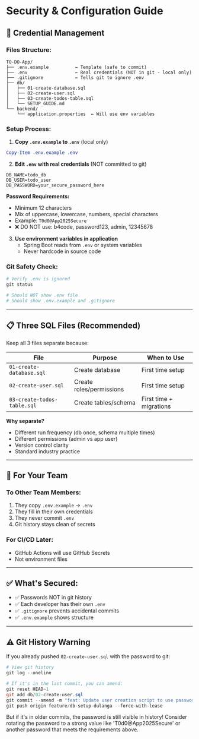 # Security & Configuration Guide

## 🔐 Credential Management

### Files Structure:

```
TO-DO-App/
├── .env.example          ← Template (safe to commit)
├── .env                  ← Real credentials (NOT in git - local only)
├── .gitignore            ← Tells git to ignore .env
├── db/
│   ├── 01-create-database.sql
│   ├── 02-create-user.sql
│   ├── 03-create-todos-table.sql
│   └── SETUP_GUIDE.md
└── backend/
    └── application.properties  ← Will use env variables
```

### Setup Process:

1. **Copy `.env.example` to `.env`** (local only)
```powershell
Copy-Item .env.example .env
```

2. **Edit `.env` with real credentials** (NOT committed to git)
```
DB_NAME=todo_db
DB_USER=todo_user
DB_PASSWORD=your_secure_password_here
```

**Password Requirements:**
- Minimum 12 characters
- Mix of uppercase, lowercase, numbers, special characters
- Example: `T0d0@App2025Secure`
- ❌ DO NOT use: b4code, password123, admin, 12345678

3. **Use environment variables in application**
   - Spring Boot reads from `.env` or system variables
   - Never hardcode in source code

### Git Safety Check:

```powershell
# Verify .env is ignored
git status

# Should NOT show .env file
# Should show .env.example and .gitignore
```

---

## 📋 Three SQL Files (Recommended)

Keep all 3 files separate because:

| File | Purpose | When to Use |
|------|---------|-----------|
| `01-create-database.sql` | Create database | First time setup |
| `02-create-user.sql` | Create roles/permissions | First time setup |
| `03-create-todos-table.sql` | Create tables/schema | First time + migrations |

**Why separate?**
- Different run frequency (db once, schema multiple times)
- Different permissions (admin vs app user)
- Version control clarity
- Standard industry practice

---

## 🚀 For Your Team

### To Other Team Members:
1. They copy `.env.example` → `.env`
2. They fill in their own credentials
3. They never commit `.env`
4. Git history stays clean of secrets

### For CI/CD Later:
- GitHub Actions will use GitHub Secrets
- Not environment files

---

## ✅ What's Secured:

- ✅ Passwords NOT in git history
- ✅ Each developer has their own `.env`
- ✅ `.gitignore` prevents accidental commits
- ✅ `.env.example` shows structure

---

## ⚠️ Git History Warning

If you already pushed `02-create-user.sql` with the password to git:

```powershell
# View git history
git log --oneline

# If it's in the last commit, you can amend:
git reset HEAD~1
git add db/02-create-user.sql
git commit --amend -m "feat: Update user creation script to use password variables"
git push origin feature/db-setup-dulanga --force-with-lease
```

But if it's in older commits, the password is still visible in history!
Consider rotating the password to a strong value like 'T0d0@App2025Secure' or another password that meets the requirements above.

